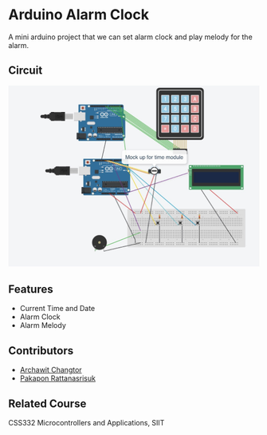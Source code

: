 # Arduino Alarm Clock

A mini arduino project that we can set alarm clock and play melody for the alarm.

## Circuit

![alarm clock - circuit](circuit.png)

## Features

- Current Time and Date
- Alarm Clock
- Alarm Melody

## Contributors

- [Archawit Changtor](https://github.com/kittipattan)
- [Pakapon Rattanasrisuk](https://github.com/PakaponRattanasrisuk)

## Related Course

CSS332 Microcontrollers and Applications, SIIT
